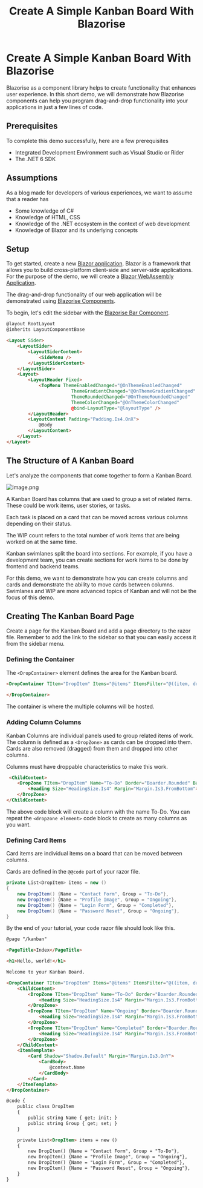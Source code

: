 ﻿---
title: Create A Simple Kanban Board With Blazorise
description: In the blog, we build a simple kanban board to demonstrate the drag-and-drop capabilities of Blazorise components 
permalink: /blog/create-a-simple-kanban-board-with-blazorise
canonical: /blog/create-a-simple-kanban-board-with-blazorise
image-url: /img/blog/2022-09-13/Create_A_Simple_Kanban_Board_With_Blazorise.png
image-text: Create a simple blazor drag and drop kanban board
author-name: James Amattey
author-image: james
posted-on: September 13th, 2022
read-time: 6 min
---

# Create A Simple Kanban Board With Blazorise

Blazorise as a component library helps to create functionality that enhances user experience. In this short demo, we will demonstrate how Blazorise components can help you program drag-and-drop functionality into your applications in just a few lines of code. 

## Prerequisites

To complete this demo successfully, here are a few prerequisites

- Integrated Development Environment such as Visual Studio or Rider
- The .NET 6 SDK

## Assumptions

As a blog made for developers of various experiences, we want to assume that a reader has

- Some knowledge of C#
- Knowledge of HTML, CSS
- Knowledge of the .NET ecosystem in the context of web development
- Knowledge of Blazor and its underlying concepts

## Setup

To get started, create a new [Blazor application](blog/create-a-blazor-application). Blazor is a framework that allows you to build cross-platform client-side and server-side applications. For the purpose of the demo, we will create a [Blazor WebAssembly Application](blog/what-is-blazor-wasm). 

The drag-and-drop functionality of our web application will be demonstrated using [Blazorise Components](docs/components/dragdrop).

To begin, let's edit the sidebar with the [Blazorise Bar Component](docs/components/bar). 

```html
@layout RootLayout
@inherits LayoutComponentBase

<Layout Sider>
    <LayoutSider>
        <LayoutSiderContent>
            <SideMenu />
        </LayoutSiderContent>
    </LayoutSider>
    <Layout>
        <LayoutHeader Fixed>
            <TopMenu ThemeEnabledChanged="@OnThemeEnabledChanged"
                        ThemeGradientChanged="@OnThemeGradientChanged"
                        ThemeRoundedChanged="@OnThemeRoundedChanged"
                        ThemeColorChanged="@OnThemeColorChanged"
                        @bind-LayoutType="@layoutType" />
        </LayoutHeader>
        <LayoutContent Padding="Padding.Is4.OnX">
            @Body
        </LayoutContent>
    </Layout>
</Layout>
 ```

## The Structure of A Kanban Board

Let's analyze the components that come together to form a Kanban Board. 

![image.png](https://cdn.hashnode.com/res/hashnode/image/upload/v1662979515435/SRMrlmJKi.png)

A Kanban Board has columns that are used to group a set of related items. These could be work items, user stories, or tasks. 

Each task is placed on a card that can be moved across various columns depending on their status.  

The WIP count refers to the total number of work items that are being worked on at the same time. 

Kanban swimlanes split the board into sections. For example, if you have a development team, you can create sections for work items to be done by frontend and backend teams. 

For this demo, we want to demonstrate how you can create columns and cards and demonstrate the ability to move cards between columns.
Swimlanes and WIP are more advanced topics of Kanban and will not be the focus of this demo. 


## Creating The Kanban Board Page

Create a page for the Kanban Board and add a page directory to the razor file. Remember to add the link to the sidebar so that you can easily access it from the sidebar menu. 

### Defining the Container

The `<DropContainer>` element defines the area for the Kanban board. 

```html
<DropContainer TItem="DropItem" Items="@items" ItemsFilter="@((item, dropZone) => item.Group == dropZone)" ItemDropped="@itemsDropped" Flex="Flex.Wrap.Grow.Is1">
   
</DropContainer>
```

The container is where the multiple columns will be hosted.

### Adding Column Columns

Kanban Columns are individual panels used to group related items of work. The column is defined as a `<DropZone>` as cards can be dropped into them. Cards are also removed (dragged) from them and dropped into other columns.

Columns must have droppable characteristics to make this work. 

```html
 <ChildContent>
    <DropZone TItem="DropItem" Name="To-Do" Border="Boarder.Rounded" Background="Background.Light" Padding="Padding.Is3" Margin="Margin.Is3" Flex="Flex.Grow.Is1">
        <Heading Size="HeadingSize.Is4" Margin="Margin.Is3.FromBottom">To Do</Heading>
    </DropZone>
</ChildContent>
```

The above code block will create a column with the name To-Do. You can repeat the `<dropzone element>` code block to create as many columns as you want.

### Defining Card Items
Card items are individual items on a board that can be moved between columns.

Cards are defined in the `@@code` part of your razor file.

```csharp
private List<DropItem> items = new ()
{
    new DropItem() {Name = "Contact Form", Group = "To-Do"},
    new DropItem() {Name = "Profile Image", Group = "Ongoing"},
    new DropItem() {Name = "Login Form", Group = "Completed"},
    new DropItem() {Name = "Password Reset", Group = "Ongoing"},
}
```

By the end of your tutorial, your code razor file should look like this. 

```html
@page "/kanban"

<PageTitle>Index</PageTitle>

<h1>Hello, world!</h1>

Welcome to your Kanban Board.

<DropContainer TItem="DropItem" Items="@items" ItemsFilter="@((item, dropZone) => item.Group == dropZone)" ItemDropped="@itemsDropped" Flex="Flex.Wrap.Grow.Is1">
    <ChildContent>
        <DropZone TItem="DropItem" Name="To-Do" Border="Boarder.Rounded" Background="Background.Light" Padding="Padding.Is3" Margin="Margin.Is3" Flex="Flex.Grow.Is1">
            <Heading Size="HeadingSize.Is4" Margin="Margin.Is3.FromBottom">To Do</Heading>
        </DropZone>
        <DropZone TItem="DropItem" Name="Ongoing" Border="Boarder.Rounded" Background="Background.Light" Padding="Padding.Is3" Margin="Margin.Is3" Flex="Flex.Grow.Is1">
            <Heading Size="HeadingSize.Is4" Margin="Margin.Is3.FromBottom">Ongoing</Heading>
        </DropZone>
        <DropZone TItem="DropItem" Name="Completed" Border="Boarder.Rounded" Background="Background.Light" Padding="Padding.Is3" Margin="Margin.Is3" Flex="Flex.Grow.Is1">
            <Heading Size="HeadingSize.Is4" Margin="Margin.Is3.FromBottom">Completed</Heading>
        </DropZone>
    </ChildContent>
    <ItemTemplate>
        <Card Shadow="Shadow.Default" Margin="Margin.Is3.OnY">
            <CardBody>
                @context.Name
            </CardBody>
        </Card>
    </ItemTemplate>
</DropContainer>

@code {
    public class DropItem
    {
        public string Name { get; init; }
        public string Group { get; set; }
    }

    private List<DropItem> items = new ()
    {
        new DropItem() {Name = "Contact Form", Group = "To-Do"},
        new DropItem() {Name = "Profile Image", Group = "Ongoing"},
        new DropItem() {Name = "Login Form", Group = "Completed"},
        new DropItem() {Name = "Password Reset", Group = "Ongoing"},
    }
}
```